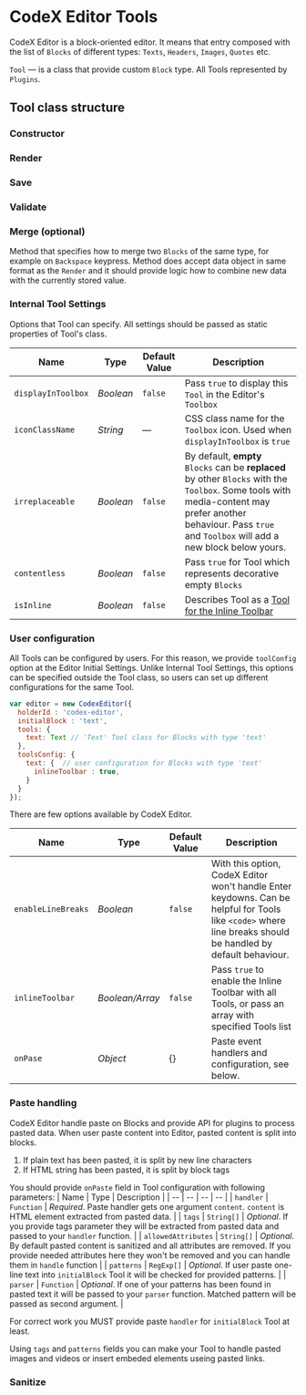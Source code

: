 # CodeX Editor Tools

CodeX Editor is a block-oriented editor. It means that entry composed with the list of `Blocks` of different types: `Texts`, `Headers`, `Images`, `Quotes` etc. 

`Tool` — is a class that provide custom `Block` type. All Tools represented by `Plugins`.

## Tool class structure

### Constructor

### Render

### Save

### Validate

### Merge (optional)

Method that specifies how to merge two `Blocks` of the same type, for example on `Backspace` keypress. 
Method does accept data object in same format as the `Render` and it should provide logic how to combine new 
data with the currently stored value.

### Internal Tool Settings

Options that Tool can specify. All settings should be passed as static properties of Tool's class.

| Name | Type | Default Value | Description |
| -- | -- | -- | -- |
| `displayInToolbox` | _Boolean_ | `false` | Pass `true` to display this `Tool` in the Editor's `Toolbox` |
| `iconClassName` | _String_ | — | CSS class name for the `Toolbox` icon. Used when `displayInToolbox` is `true` |
| `irreplaceable` | _Boolean_ | `false` | By default, **empty** `Blocks` can be **replaced** by other `Blocks` with the `Toolbox`. Some tools with media-content may prefer another behaviour. Pass `true` and `Toolbox` will add a new block below yours.  |
| `contentless` | _Boolean_ | `false` | Pass `true` for Tool which represents decorative empty `Blocks` |
| `isInline` | _Boolean_ | `false` | Describes Tool as a [Tool for the Inline Toolbar](tools-inline.md) |

### User configuration

All Tools can be configured by users. For this reason, we provide `toolConfig` option at the Editor Initial Settings. 
Unlike Internal Tool Settings, this options can be specified outside the Tool class, 
so users can set up different configurations for the same Tool.

```js 
var editor = new CodexEditor({
  holderId : 'codex-editor',
  initialBlock : 'text',
  tools: {
    text: Text // 'Text' Tool class for Blocks with type 'text'
  }, 
  toolsConfig: {
    text: {  // user configuration for Blocks with type 'text'
      inlineToolbar : true,
    }
  }
});
```

There are few options available by CodeX Editor.

| Name | Type | Default Value | Description |
| -- | -- | -- | -- |
| `enableLineBreaks` | _Boolean_ | `false` | With this option, CodeX Editor won't handle Enter keydowns. Can be helpful for Tools like `<code>` where line breaks should be handled by default behaviour. |
| `inlineToolbar` | _Boolean/Array_ | `false` | Pass `true` to enable the Inline Toolbar with all Tools, or pass an array with specified Tools list |
| `onPase` | _Object_ | {} | Paste event handlers and configuration, see below.


### Paste handling
CodeX Editor handle paste on Blocks and provide API for plugins to process pasted data. When user paste content into Editor, pasted content is split into blocks.

1. If plain text has been pasted, it is split by new line characters
2. If HTML string has been pasted, it is split by block tags

You should provide `onPaste` field in Tool configuration with following parameters:
| Name | Type | Description |
| -- | -- | -- | -- |
| `handler` | `Function` | _Required_. Paste handler gets one argument `content`. `content` is HTML element extracted from pasted data. |
| `tags` | `String[]` | _Optional_. If you provide tags parameter they will be extracted from pasted data and passed to your `handler` function. |
| `allowedAttributes` | `String[]` | _Optional_. By default pasted content is sanitized and all attributes are removed. If you provide needed attributes here they won't be removed and you can handle them in `handle` function |
| `patterns` | `RegExp[]` | _Optional_. If user paste one-line text into `initialBlock` Tool it will be checked for provided patterns. |
| `parser` | `Function` | _Optional_. If one of your patterns has been found in pasted text it will be passed to your `parser` function. Matched pattern will be passed as second argument. |

For correct work you MUST provide paste `handler` for `initialBlock` Tool at least.

Using `tags` and `patterns` fields you can make your Tool to handle pasted images and videos or insert embeded elements useing pasted links.

### Sanitize 
